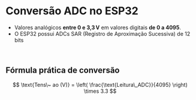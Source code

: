 #  Conversão ADC no ESP32

- Valores analógicos **entre 0 e 3,3 V** em valores digitais **de 0 a 4095**.
- O ESP32 possui ADCs SAR (Registro de Aproximação Sucessiva) de 12 bits

<br>

##  Fórmula prática de conversão

$$
\text{Tens\~ ao (V)} = \left( \frac{\text{Leitura\_ADC}}{4095} \right) \times 3.3
$$



